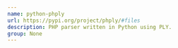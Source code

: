 ```yaml
---
name: python-phply
url: https://pypi.org/project/phply/#files
description: PHP parser written in Python using PLY.
group: None
---
```

